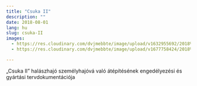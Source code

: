 ```yaml
---
title: "Csuka II"
description: ""
date: 2018-08-01
lang: hu
slug: csuka-II
images:
  - https://res.cloudinary.com/dvjmebbte/image/upload/v1632955692/2018%20Csuka%20II/Csuka_horgony_render_06a5b92771.jpg
  - https://res.cloudinary.com/dvjmebbte/image/upload/v1677758424/2018%20Csuka%20II/P_20180529_142818_zrbhfi.jpg

---
```

„Csuka II” halászhajó személyhajóvá való átépítésének engedélyezési és gyártási tervdokumentációja
